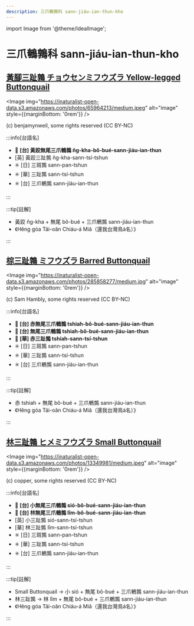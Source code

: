 ```yaml
---
description: 三爪鵪鶉科 sann-jiáu-ian-thun-kho
---
```


import Image from '@theme/IdealImage';

# 三爪鵪鶉科 sann-jiáu-ian-thun-kho

## [黃腳三趾鶉 チョウセンミフウズラ Yellow-legged Buttonquail](https://ebird.org/species/yelbut1)

<Image img="https://inaturalist-open-data.s3.amazonaws.com/photos/65964213/medium.jpeg" alt="image" style={{marginBottom: '0rem'}} />

<p className="image-caption">
(c) benjamynweil, some rights reserved (CC BY-NC)
</p>

:::info[台語名]

- 🎯 **[台] 黃跤無尾三爪鵪鶉 n̂g-kha-bô-bué-sann-jiáu-ian-thun**
- [英] 黃跤三趾鶉 n̂g-kha-sann-tsí-tshun
- ✳️ [日] 三斑鶉 sann-pan-tshun
- ✳️ [華] 三趾鶉 sann-tsí-tshun
- ✳️ [台] 三爪鵪鶉 sann-jiáu-ian-thun

:::

:::tip[註解]

- 黃跤 n̂g-kha + 無尾 bô-bué + 三爪鵪鶉 sann-jiáu-ian-thun
- 《Hêng góa Tâi-oân Chiáu-á Miâ（還我台灣鳥á名）》

:::

## [棕三趾鶉 ミフウズラ Barred Buttonquail](https://ebird.org/species/barbut1)

<Image img="https://inaturalist-open-data.s3.amazonaws.com/photos/285858277/medium.jpg" alt="image" style={{marginBottom: '0rem'}} />

<p className="image-caption">
(c) Sam Hambly, some rights reserved (CC BY-NC)
</p>

:::info[台語名]

- 🎯 **[台] 赤無尾三爪鵪鶉 tshiah-bô-bué-sann-jiáu-ian-thun**
- 🎯 **[台] 無尾三爪鵪鶉 tshiah-bô-bué-sann-jiáu-ian-thun**
- 🎯 **[華] 赤三趾鶉 tshiah-sann-tsí-tshun**
- ✳️ [日] 三斑鶉 sann-pan-tshun
- ✳️ [華] 三趾鶉 sann-tsí-tshun
- ✳️ [台] 三爪鵪鶉 sann-jiáu-ian-thun

:::

:::tip[註解]

- 赤 tshiah + 無尾 bô-bué + 三爪鵪鶉 sann-jiáu-ian-thun
- 《Hêng góa Tâi-oân Chiáu-á Miâ（還我台灣鳥á名）》

:::

## [林三趾鶉 ヒメミフウズラ Small Buttonquail](https://ebird.org/species/smabut2)

<Image img="https://inaturalist-open-data.s3.amazonaws.com/photos/13349981/medium.jpeg" alt="image" style={{marginBottom: '0rem'}} />

<p className="image-caption">
(c) copper, some rights reserved (CC BY-NC)
</p>

:::info[台語名]

- 🎯 **[台] 小無尾三爪鵪鶉 sió-bô-bué-sann-jiáu-ian-thun**
- 🎯 **[台] 林無尾三爪鵪鶉 lîm-bô-bué-sann-jiáu-ian-thun**
- [英] 小三趾鶉 sió-sann-tsí-tshun
- [華] 林三趾鶉 lîm-sann-tsí-tshun
- ✳️ [日] 三斑鶉 sann-pan-tshun
- ✳️ [華] 三趾鶉 sann-tsí-tshun
- ✳️ [台] 三爪鵪鶉 sann-jiáu-ian-thun

:::

:::tip[註解]

- Small Buttonquail -> 小 sió + 無尾 bô-bué + 三爪鵪鶉 sann-jiáu-ian-thun
- 林三趾鶉 -> 林 lîm + 無尾 bô-bué + 三爪鵪鶉 sann-jiáu-ian-thun
- 《Hêng góa Tâi-oân Chiáu-á Miâ（還我台灣鳥á名）》

:::
